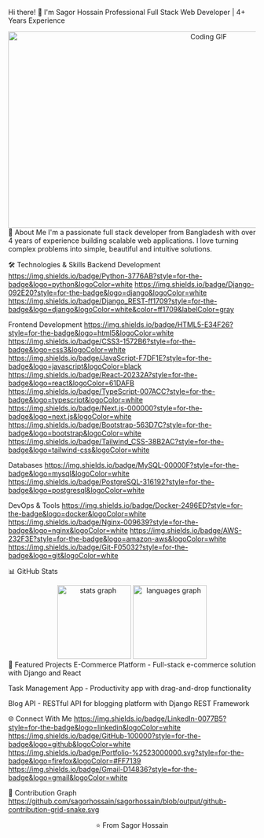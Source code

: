 Hi there! 👋 I'm Sagor Hossain
Professional Full Stack Web Developer | 4+ Years Experience
<div align="center"> <img src="https://media.giphy.com/media/qgQUggAC3Pfv687qPC/giphy.gif](https://blogger.googleusercontent.com/img/b/R29vZ2xl/AVvXsEhWpBCYXkuAY_v57-kCWgG7Dqd81xGtoj2STeKEVqPm9q0u4qxZ-vIh_nLT7HoAQrzOC_m62cVkmpFsn-34msl3zOuj6fcFpoliForp8MUFdutyrEqoZZNXxrmcmnnON47MSPGRdjtDp-uaQE7kR_qCM0rIOxMSouYXtc9bcElhgmvQObtx-HG3i3CXWQ/w640-h466/develop-web.gif" alt="Coding GIF" width="800" height="400" /> </div>
🚀 About Me
I'm a passionate full stack developer from Bangladesh with over 4 years of experience building scalable web applications. I love turning complex problems into simple, beautiful and intuitive solutions.

🛠️ Technologies & Skills
Backend Development
https://img.shields.io/badge/Python-3776AB?style=for-the-badge&logo=python&logoColor=white
https://img.shields.io/badge/Django-092E20?style=for-the-badge&logo=django&logoColor=white
https://img.shields.io/badge/Django_REST-ff1709?style=for-the-badge&logo=django&logoColor=white&color=ff1709&labelColor=gray

Frontend Development
https://img.shields.io/badge/HTML5-E34F26?style=for-the-badge&logo=html5&logoColor=white
https://img.shields.io/badge/CSS3-1572B6?style=for-the-badge&logo=css3&logoColor=white
https://img.shields.io/badge/JavaScript-F7DF1E?style=for-the-badge&logo=javascript&logoColor=black
https://img.shields.io/badge/React-20232A?style=for-the-badge&logo=react&logoColor=61DAFB
https://img.shields.io/badge/TypeScript-007ACC?style=for-the-badge&logo=typescript&logoColor=white
https://img.shields.io/badge/Next.js-000000?style=for-the-badge&logo=next.js&logoColor=white
https://img.shields.io/badge/Bootstrap-563D7C?style=for-the-badge&logo=bootstrap&logoColor=white
https://img.shields.io/badge/Tailwind_CSS-38B2AC?style=for-the-badge&logo=tailwind-css&logoColor=white

Databases
https://img.shields.io/badge/MySQL-00000F?style=for-the-badge&logo=mysql&logoColor=white
https://img.shields.io/badge/PostgreSQL-316192?style=for-the-badge&logo=postgresql&logoColor=white

DevOps & Tools
https://img.shields.io/badge/Docker-2496ED?style=for-the-badge&logo=docker&logoColor=white
https://img.shields.io/badge/Nginx-009639?style=for-the-badge&logo=nginx&logoColor=white
https://img.shields.io/badge/AWS-232F3E?style=for-the-badge&logo=amazon-aws&logoColor=white
https://img.shields.io/badge/Git-F05032?style=for-the-badge&logo=git&logoColor=white

📊 GitHub Stats
<div align="center"> <img src="https://github-readme-stats.vercel.app/api?username=sagorhossain&hide_title=false&hide_rank=false&show_icons=true&include_all_commits=true&count_private=true&disable_animations=false&theme=dracula&locale=en&hide_border=false" height="150" alt="stats graph" /> <img src="https://github-readme-stats.vercel.app/api/top-langs?username=sagorhossain&locale=en&hide_title=false&layout=compact&card_width=320&langs_count=5&theme=dracula&hide_border=false" height="150" alt="languages graph" /> </div>
🎯 Featured Projects
E-Commerce Platform - Full-stack e-commerce solution with Django and React

Task Management App - Productivity app with drag-and-drop functionality

Blog API - RESTful API for blogging platform with Django REST Framework

🌐 Connect With Me
https://img.shields.io/badge/LinkedIn-0077B5?style=for-the-badge&logo=linkedin&logoColor=white
https://img.shields.io/badge/GitHub-100000?style=for-the-badge&logo=github&logoColor=white
https://img.shields.io/badge/Portfolio-%2523000000.svg?style=for-the-badge&logo=firefox&logoColor=#FF7139
https://img.shields.io/badge/Gmail-D14836?style=for-the-badge&logo=gmail&logoColor=white

🐍 Contribution Graph
https://github.com/sagorhossain/sagorhossain/blob/output/github-contribution-grid-snake.svg

<div align="center">
⭐️ From Sagor Hossain

</div>
